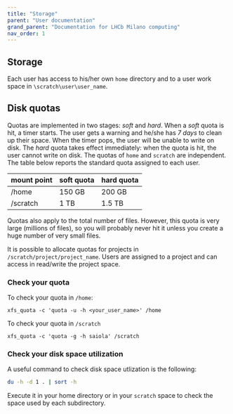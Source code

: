 ```yaml
---
title: "Storage"
parent: "User documentation"
grand_parent: "Documentation for LHCb Milano computing"
nav_order: 1
---
```


## Storage

Each user has access to his/her own `home` directory and to a user work space in `\scratch\user\user_name`.

## Disk quotas

Quotas are implemented in two stages: *soft* and *hard*. When a *soft* quota is hit, a timer starts. The user gets a warning and he/she has *7 days* to clean up their space. When the timer pops, the user will be unable to write on disk. The *hard* quota takes effect immediately: when the quota is hit, the user cannot write on disk. The quotas of `home` and `scratch` are independent. The table below reports the standard quota assigned to each user.

| mount point | soft quota | hard quota |
|-------------|------------|------------|
| /home       | 150 GB     | 200 GB     |
| /scratch    | 1 TB       | 1.5 TB     |

Quotas also apply to the total number of files. However, this quota is very large (millions of files), so you will probably never hit it unless you create a huge number of very small files.

It is possible to allocate quotas for projects in `/scratch/project/project_name`. Users are assigned to a project and can access in read/write the project space.

### Check your quota

To check your quota in `/home`:

`xfs_quota -c 'quota -u -h <your_user_name>' /home`

To check your quota in `/scratch`

`xfs_quota -c 'quota -g -h saiola' /scratch`

### Check your disk space utilization

A useful command to check disk space utlization is the following:

```bash
du -h -d 1 . | sort -h
```

Execute it in your home directory or in your `scratch` space to check the space used by each subdirectory.
